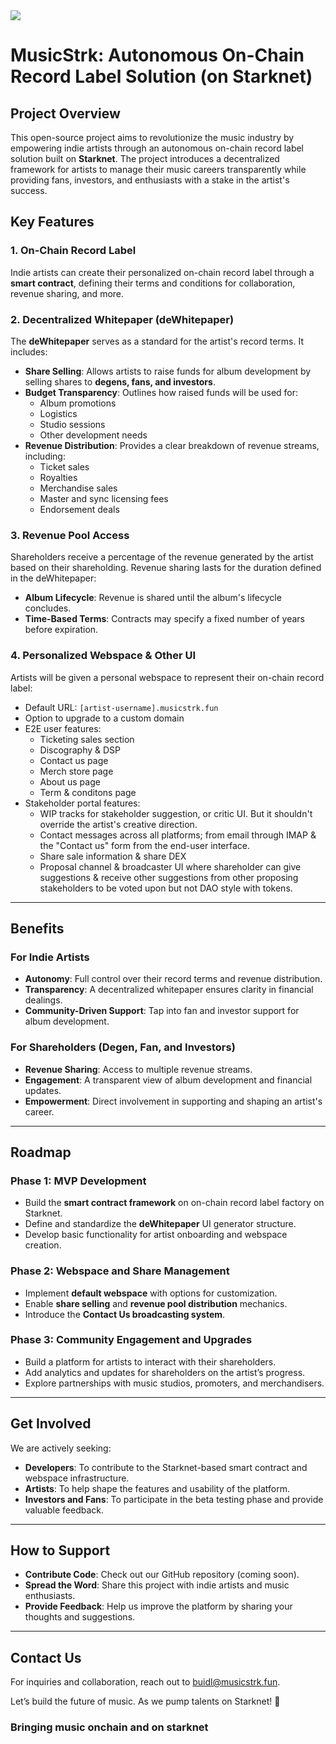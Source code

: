 <img src="https://res.cloudinary.com/dgkywij6w/image/upload/v1737303418/LogoText-W_tvl1ll.png">

# MusicStrk: Autonomous On-Chain Record Label Solution (on Starknet)

## Project Overview

This open-source project aims to revolutionize the music industry by empowering indie artists through an autonomous on-chain record label solution built on **Starknet**. The project introduces a decentralized framework for artists to manage their music careers transparently while providing fans, investors, and enthusiasts with a stake in the artist's success.

## Key Features

### 1. **On-Chain Record Label**
Indie artists can create their personalized on-chain record label through a **smart contract**, defining their terms and conditions for collaboration, revenue sharing, and more.

### 2. **Decentralized Whitepaper (deWhitepaper)**
The **deWhitepaper** serves as a standard for the artist's record terms. It includes:
- **Share Selling**: Allows artists to raise funds for album development by selling shares to **degens, fans, and investors**.
- **Budget Transparency**: Outlines how raised funds will be used for:
  - Album promotions
  - Logistics
  - Studio sessions
  - Other development needs
- **Revenue Distribution**: Provides a clear breakdown of revenue streams, including:
  - Ticket sales
  - Royalties
  - Merchandise sales
  - Master and sync licensing fees
  - Endorsement deals

### 3. **Revenue Pool Access**
Shareholders receive a percentage of the revenue generated by the artist based on their shareholding. Revenue sharing lasts for the duration defined in the deWhitepaper:
- **Album Lifecycle**: Revenue is shared until the album's lifecycle concludes.
- **Time-Based Terms**: Contracts may specify a fixed number of years before expiration.

### 4. **Personalized Webspace & Other UI**
Artists will be given a personal webspace to represent their on-chain record label:
- Default URL: `[artist-username].musicstrk.fun`
- Option to upgrade to a custom domain
- E2E user features:
  - Ticketing sales section
  - Discography & DSP
  - Contact us page
  - Merch store page
  - About us page
  - Term & conditons page
- Stakeholder portal features:
  - WIP tracks for stakeholder suggestion, or critic UI. But it shouldn't override the artist's creative direction.
  - Contact messages across all platforms; from email through IMAP & the "Contact us" form from the end-user interface. 
  - Share sale information & share DEX
  - Proposal channel & broadcaster UI where shareholder can give suggestions & receive other suggestions from other proposing stakeholders to be voted upon but not DAO style with tokens. 

---

## Benefits

### For Indie Artists
- **Autonomy**: Full control over their record terms and revenue distribution.
- **Transparency**: A decentralized whitepaper ensures clarity in financial dealings.
- **Community-Driven Support**: Tap into fan and investor support for album development.

### For Shareholders (Degen, Fan, and Investors)
- **Revenue Sharing**: Access to multiple revenue streams.
- **Engagement**: A transparent view of album development and financial updates.
- **Empowerment**: Direct involvement in supporting and shaping an artist's career.

---

## Roadmap

### Phase 1: MVP Development
- Build the **smart contract framework** on on-chain record label factory on Starknet.
- Define and standardize the **deWhitepaper** UI generator structure.
- Develop basic functionality for artist onboarding and webspace creation.

### Phase 2: Webspace and Share Management
- Implement **default webspace** with options for customization.
- Enable **share selling** and **revenue pool distribution** mechanics.
- Introduce the **Contact Us broadcasting system**.

### Phase 3: Community Engagement and Upgrades
- Build a platform for artists to interact with their shareholders.
- Add analytics and updates for shareholders on the artist’s progress.
- Explore partnerships with music studios, promoters, and merchandisers.

---

## Get Involved

We are actively seeking:
- **Developers**: To contribute to the Starknet-based smart contract and webspace infrastructure.
- **Artists**: To help shape the features and usability of the platform.
- **Investors and Fans**: To participate in the beta testing phase and provide valuable feedback.

---

## How to Support

- **Contribute Code**: Check out our GitHub repository (coming soon).
- **Spread the Word**: Share this project with indie artists and music enthusiasts.
- **Provide Feedback**: Help us improve the platform by sharing your thoughts and suggestions.

---

## Contact Us

For inquiries and collaboration, reach out to buidl@musicstrk.fun.

Let’s build the future of music. As we pump talents on Starknet! 🎵

### Bringing music onchain and on starknet